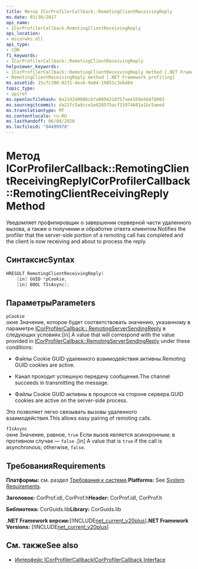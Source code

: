 ```yaml
---
title: Метод ICorProfilerCallback::RemotingClientReceivingReply
ms.date: 03/30/2017
api_name:
- ICorProfilerCallback.RemotingClientReceivingReply
api_location:
- mscorwks.dll
api_type:
- COM
f1_keywords:
- ICorProfilerCallback::RemotingClientReceivingReply
helpviewer_keywords:
- ICorProfilerCallback::RemotingClientReceivingReply method [.NET Framework profiling]
- RemotingClientReceivingReply method [.NET Framework profiling]
ms.assetid: 15cfc300-8231-4ecb-9a04-19851c3eb484
topic_type:
- apiref
ms.openlocfilehash: 0a21924008bcbfa0894218f57aee559a564f8003
ms.sourcegitcommit: da21fc5a8cce1e028575acf31974681a1bc5aeed
ms.translationtype: MT
ms.contentlocale: ru-RU
ms.lasthandoff: 06/08/2020
ms.locfileid: "84499978"
---
```

# <a name="icorprofilercallbackremotingclientreceivingreply-method"></a><span data-ttu-id="6aed8-102">Метод ICorProfilerCallback::RemotingClientReceivingReply</span><span class="sxs-lookup"><span data-stu-id="6aed8-102">ICorProfilerCallback::RemotingClientReceivingReply Method</span></span>
<span data-ttu-id="6aed8-103">Уведомляет профилировщик о завершении серверной части удаленного вызова, а также о получении и обработке ответа клиентом.</span><span class="sxs-lookup"><span data-stu-id="6aed8-103">Notifies the profiler that the server-side portion of a remoting call has completed and the client is now receiving and about to process the reply.</span></span>  
  
## <a name="syntax"></a><span data-ttu-id="6aed8-104">Синтаксис</span><span class="sxs-lookup"><span data-stu-id="6aed8-104">Syntax</span></span>  
  
```cpp  
HRESULT RemotingClientReceivingReply(  
    [in] GUID *pCookie,  
    [in] BOOL fIsAsync);
```  
  
## <a name="parameters"></a><span data-ttu-id="6aed8-105">Параметры</span><span class="sxs-lookup"><span data-stu-id="6aed8-105">Parameters</span></span>  
 `pCookie`  
 <span data-ttu-id="6aed8-106">окне Значение, которое будет соответствовать значению, указанному в параметре [ICorProfilerCallback:: RemotingServerSendingReply](icorprofilercallback-remotingserversendingreply-method.md) в следующих условиях:</span><span class="sxs-lookup"><span data-stu-id="6aed8-106">[in] A value that will correspond with the value provided in [ICorProfilerCallback::RemotingServerSendingReply](icorprofilercallback-remotingserversendingreply-method.md) under these conditions:</span></span>  
  
- <span data-ttu-id="6aed8-107">Файлы Cookie GUID удаленного взаимодействия активны.</span><span class="sxs-lookup"><span data-stu-id="6aed8-107">Remoting GUID cookies are active.</span></span>  
  
- <span data-ttu-id="6aed8-108">Канал проходит успешную передачу сообщения.</span><span class="sxs-lookup"><span data-stu-id="6aed8-108">The channel succeeds in transmitting the message.</span></span>  
  
- <span data-ttu-id="6aed8-109">Файлы Cookie GUID активны в процессе на стороне сервера.</span><span class="sxs-lookup"><span data-stu-id="6aed8-109">GUID cookies are active on the server-side process.</span></span>  
  
 <span data-ttu-id="6aed8-110">Это позволяет легко связывать вызовы удаленного взаимодействия.</span><span class="sxs-lookup"><span data-stu-id="6aed8-110">This allows easy pairing of remoting calls.</span></span>  
  
 `fIsAsync`  
 <span data-ttu-id="6aed8-111">окне Значение, равное, `true` Если вызов является асинхронным; в противном случае — `false` .</span><span class="sxs-lookup"><span data-stu-id="6aed8-111">[in] A value that is `true` if the call is asynchronous; otherwise, `false`.</span></span>  
  
## <a name="requirements"></a><span data-ttu-id="6aed8-112">Требования</span><span class="sxs-lookup"><span data-stu-id="6aed8-112">Requirements</span></span>  
 <span data-ttu-id="6aed8-113">**Платформы:** см. раздел [Требования к системе](../../get-started/system-requirements.md).</span><span class="sxs-lookup"><span data-stu-id="6aed8-113">**Platforms:** See [System Requirements](../../get-started/system-requirements.md).</span></span>  
  
 <span data-ttu-id="6aed8-114">**Заголовок:** CorProf.idl, CorProf.h</span><span class="sxs-lookup"><span data-stu-id="6aed8-114">**Header:** CorProf.idl, CorProf.h</span></span>  
  
 <span data-ttu-id="6aed8-115">**Библиотека:** CorGuids.lib</span><span class="sxs-lookup"><span data-stu-id="6aed8-115">**Library:** CorGuids.lib</span></span>  
  
 <span data-ttu-id="6aed8-116">**.NET Framework версии:**[!INCLUDE[net_current_v20plus](../../../../includes/net-current-v20plus-md.md)]</span><span class="sxs-lookup"><span data-stu-id="6aed8-116">**.NET Framework Versions:** [!INCLUDE[net_current_v20plus](../../../../includes/net-current-v20plus-md.md)]</span></span>  
  
## <a name="see-also"></a><span data-ttu-id="6aed8-117">См. также</span><span class="sxs-lookup"><span data-stu-id="6aed8-117">See also</span></span>

- [<span data-ttu-id="6aed8-118">Интерфейс ICorProfilerCallback</span><span class="sxs-lookup"><span data-stu-id="6aed8-118">ICorProfilerCallback Interface</span></span>](icorprofilercallback-interface.md)
